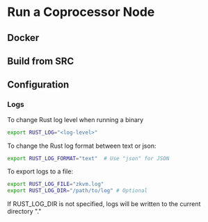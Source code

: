 # Run a Coprocessor Node

## Docker

## Build from SRC

## Configuration

### Logs

To change Rust log level when running a binary

```sh
export RUST_LOG="<log-level>"
```

To change the Rust log format between text or json:

```sh
export RUST_LOG_FORMAT="text"  # Use "json" for JSON
```

To export logs to a file:

```sh
export RUST_LOG_FILE="zkvm.log" 
export RUST_LOG_DIR="/path/to/log" # Optional
```
If RUST_LOG_DIR is not specified, logs will be written to the current directory "."